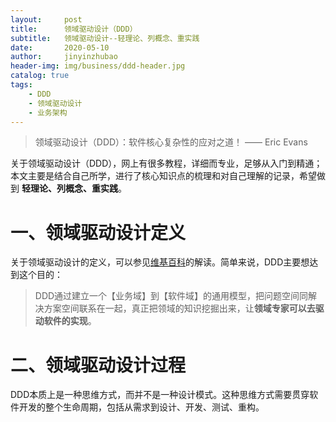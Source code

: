```yaml
---
layout:     post
title:      领域驱动设计（DDD）
subtitle:   领域驱动设计--轻理论、列概念、重实践
date:       2020-05-10
author:     jinyinzhubao
header-img: img/business/ddd-header.jpg
catalog: true
tags:
    - DDD
    - 领域驱动设计
    - 业务架构
---
```



> 领域驱动设计（DDD）：软件核心复杂性的应对之道！ —— Eric Evans



关于领域驱动设计（DDD），网上有很多教程，详细而专业，足够从入门到精通；本文主要是结合自己所学，进行了核心知识点的梳理和对自己理解的记录，希望做到 **轻理论、列概念、重实践**。  



# 一、领域驱动设计定义
关于领域驱动设计的定义，可以参见[维基百科](https://en.wikipedia.org/wiki/Domain-driven_design)的解读。简单来说，DDD主要想达到这个目的： 
> DDD通过建立一个【业务域】到【软件域】的通用模型，把问题空间同解决方案空间联系在一起，真正把领域的知识挖掘出来，让**领域专家可以去驱动软件的实现**。  

# 二、领域驱动设计过程
DDD本质上是一种思维方式，而并不是一种设计模式。这种思维方式需要贯穿软件开发的整个生命周期，包括从需求到设计、开发、测试、重构。
